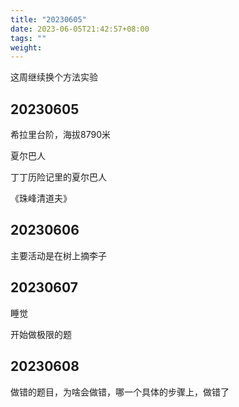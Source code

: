 ```yaml
---
title: "20230605"
date: 2023-06-05T21:42:57+08:00
tags: ""
weight: 
---
```


这周继续换个方法实验

## 20230605

希拉里台阶，海拔8790米

夏尔巴人

丁丁历险记里的夏尔巴人

《珠峰清道夫》

## 20230606

主要活动是在树上摘李子

## 20230607

睡觉

开始做极限的题

## 20230608

做错的题目，为啥会做错，哪一个具体的步骤上，做错了